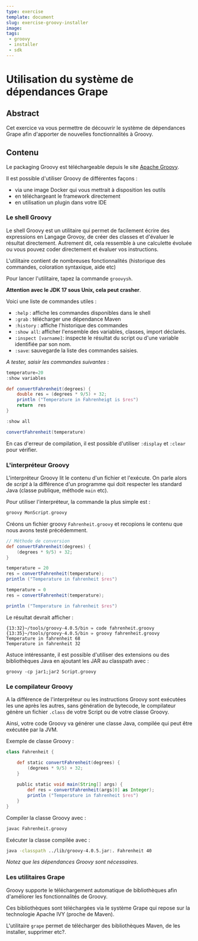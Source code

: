 ```yaml
---
type: exercise
template: document
slug: exercise-groovy-installer
image: 
tags:
 - groovy
 - installer
 - sdk
---
```


Utilisation du système de dépendances Grape
====================================

## Abstract

Cet exercice va vous permettre de découvrir le système de dépendances Grape afin d'apporter de nouvelles fonctionnalités à Groovy.

## Contenu

Le packaging Groovy est téléchargeable depuis le site [Apache Groovy](https://groovy.apache.org/download.html).

Il est possible d'utiliser Groovy de différentes façons : 

- via une image Docker qui vous mettrait à disposition les outils
- en téléchargeant le framework directement
- en utilisation un plugin dans votre IDE

### Le shell Groovy

Le shell Groovy est un utilitaire qui permet de facilement écrire des expressions en Langage Grovoy, de créer des classes et d'évaluer le résultat directement.
Autrement dit, cela ressemble à une calculette évoluée ou vous pouvez coder directement et évaluer vos instructions.

L'utilitaire contient de nombreuses fonctionnalités (historique des commandes, coloration syntaxique, aide etc)

Pour lancer l'utilitaire, tapez la commande `groovysh`.

**Attention avec le JDK 17 sous Unix, cela peut crasher**.

Voici une liste de commandes utiles : 

- `:help` : affiche les commandes disponibles dans le shell
- `:grab` : télécharger une dépendance Maven
- `:history` : affiche l'historique des commandes
- `:show all`: afficher l'ensemble des variables, classes, import déclarés.
- `:inspect [varname]`: inspecte le résultat du script ou d'une variable identifiée par son nom.
- `:save`: sauvegarde la liste des commandes saisies.

*A tester, saisir les commandes suivantes* : 

```groovy
temperature=20
:show variables

def convertFahrenheit(degrees) {
    double res = (degrees * 9/5) + 32;
    println ("Temperature in Fahrenheigt is $res") 
    return  res
}

:show all

convertFahrenheit(temperature)
```

En cas d'erreur de compilation, il est possible d'utiliser `:display` et `:clear` pour vérifier.

### L'interpréteur Groovy

L'interpréteur Groovy lit le contenu d'un fichier et l'exécute. On parle alors de *script* à la différence d'un programme qui doit respecter les standard Java (classe publique, méthode `main` etc).

Pour utiliser l'interpréteur, la commande la plus simple est : 

```groovy
groovy MonScript.groovy
```

Créons un fichier groovy `Fahrenheit.groovy` et recopions le contenu que nous avons testé précédemment.

```groovy
// Méthode de conversion
def convertFahrenheit(degrees) {
    (degrees * 9/5) + 32; 
}

temperature = 20
res = convertFahrenheit(temperature);
println ("Temperature in fahrenheit $res")

temperature = 0
res = convertFahrenheit(temperature);

println ("Temperature in fahrenheit $res")
```

Le résultat devrait afficher : 

```
{13:32}~/tools/groovy-4.0.5/bin ➭ code fahrenheit.groovy
{13:35}~/tools/groovy-4.0.5/bin ➭ groovy fahrenheit.groovy 
Temperature in fahrenheit 68
Temperature in fahrenheit 32
```

Astuce intéressante, il est possible d'utiliser des extensions ou des bibliothèques Java en ajoutant les JAR au classpath avec : 

```
groovy -cp jar1;jar2 Script.groovy
```

### Le compilateur Groovy

A la différence de l'interpréteur ou les instructions Groovy sont exécutées les une après les autres, sans génération de bytecode, le compilateur génère un fichier `.class` de votre Script ou de votre classe Groovy.

Ainsi, votre code Groovy va générer une classe Java, compilée qui peut être exécutée par la JVM.

Exemple de classe Groovy : 

```groovy
class Fahrenheit {

    def static convertFahrenheit(degrees) {
        (degrees * 9/5) + 32;
    }
    
    public static void main(String[] args) {
        def res = convertFahrenheit(args[0] as Integer);
        println ("Temperature in fahrenheit $res")
    }
}
```

Compiler la classe Groovy avec : 

```bash
javac Fahrenheit.groovy
```

Exécuter la classe compilée avec : 

```bash
java -classpath ../lib/groovy-4.0.5.jar:. Fahrenheit 40
```

*Notez que les dépendances Groovy sont nécessaires*.

### Les utilitaires Grape

Groovy supporte le téléchargement automatique de bibliothèques afin d'améliorer les fonctionnalités de Groovy.

Ces bibliothèques sont téléchargées via le système Grape qui repose sur la technologie Apache IVY (proche de Maven).

L'utilitaire `grape` permet de télécharger des bibliothèques Maven, de les installer, supprimer etc?.


